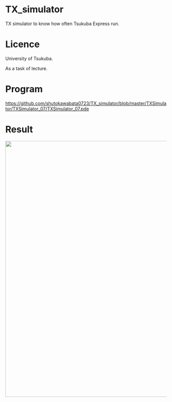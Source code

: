 # TX_simulator
TX simulator to know how often Tsukuba Express run.

# Licence
University of Tsukuba.

As a task of lecture.


# Program
https://github.com/shutokawabata0723/TX_simulator/blob/master/TXSimulator/TXSimulator_07/TXSimulator_07.pde

# Result
<img src="https://github.com/shutokawabata0723/TX_simulator/blob/master/TX.gif" width="800px">
